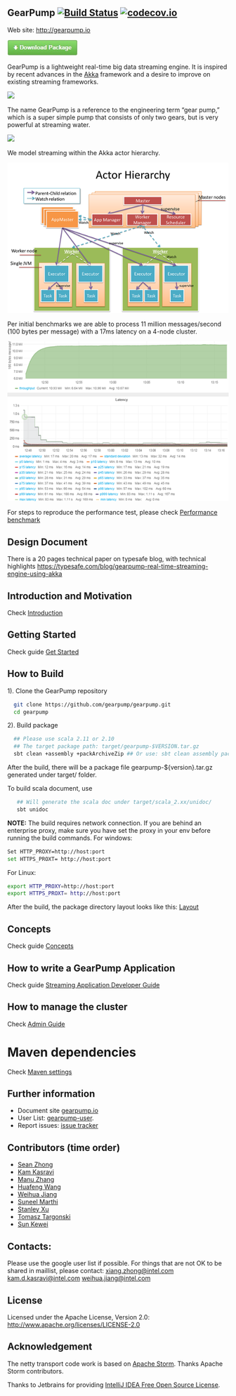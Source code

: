 
## GearPump [![Build Status](https://travis-ci.org/gearpump/gearpump.svg?branch=master)](https://travis-ci.org/gearpump/gearpump?branch=master) [![codecov.io](https://codecov.io/github/gearpump/gearpump/coverage.svg?branch=master)](https://codecov.io/github/gearpump/gearpump?branch=master) 
 
Web site: http://gearpump.io 
 
[![download](https://raw.githubusercontent.com/clockfly/icons/master/gearpump-0.2-rc1.jpg)](https://github.com/gearpump/gearpump/releases)
 
GearPump is a lightweight real-time big data streaming engine. It is inspired by recent advances in the [Akka](https://github.com/akka/akka) framework and a desire to improve on existing streaming frameworks.

![](https://raw.githubusercontent.com/clockfly/gearpump/master/doc/logo/logo.png)

The	name	GearPump	is	a	reference to	the	engineering term “gear	pump,”	which	is	a	super simple
pump	that	consists of	only	two	gears,	but	is	very	powerful at	streaming water.

![](http://www.gearpump.io/img/dashboard.gif)

We model streaming within the Akka actor hierarchy.

![](https://raw.githubusercontent.com/gearpump/gearpump/master/docs/img/actor_hierarchy.png)

Per initial benchmarks we are able to process 11 million messages/second (100 bytes per message) with a 17ms latency on a 4-node cluster.

![](https://raw.githubusercontent.com/gearpump/gearpump/master/docs/img/dashboard.png)

For steps to reproduce the performance test, please check [Performance benchmark](http://www.gearpump.io/site/0.6/performance/)

## Design Document

There is a 20 pages technical paper on typesafe blog, with technical highlights https://typesafe.com/blog/gearpump-real-time-streaming-engine-using-akka

## Introduction and Motivation

Check [Introduction](http://www.gearpump.io/site/0.6/userguide/#introduction)

## Getting Started

Check guide [Get Started](http://www.gearpump.io/site/0.6/userguide/#get-started)

## How to Build

1). Clone the GearPump repository

```bash
  git clone https://github.com/gearpump/gearpump.git
  cd gearpump
```

2). Build package

```bash
  ## Please use scala 2.11 or 2.10
  ## The target package path: target/gearpump-$VERSION.tar.gz
  sbt clean +assembly +packArchiveZip ## Or use: sbt clean assembly pack-archive
```

  After the build, there will be a package file gearpump-${version}.tar.gz generated under target/ folder.
  
  To build scala document, use 
```bash
   ## Will generate the scala doc under target/scala_2.xx/unidoc/
   sbt unidoc
```  
  
  **NOTE:**
The build requires network connection. If you are behind an enterprise proxy, make sure you have set the proxy in your env before running the build commands. 
For windows:

```bash
Set HTTP_PROXY=http://host:port
set HTTPS_PROXT= http://host:port
```

For Linux:

```bash
export HTTP_PROXY=http://host:port
export HTTPS_PROXT= http://host:port
```

After the build, the package directory layout looks like this: [Layout](http://www.gearpump.io/site/0.6/userguide/#gearpump-package-structure)


## Concepts

Check guide [Concepts](http://www.gearpump.io/site/0.6/userguide/#concepts)

## How to write a GearPump Application

Check guide [Streaming Application Developer Guide](http://www.gearpump.io/site/0.6/userguide/#streaming-application-developer-guide)

## How to manage the cluster

Check [Admin Guide](http://www.gearpump.io/site/0.6/userguide/#admin-guide)

# Maven dependencies

Check [Maven settings](http://www.gearpump.io/site/downloads/downloads/#maven)

## Further information

- Document site [gearpump.io](http://gearpump.io)
- User List: [gearpump-user](https://groups.google.com/forum/#!forum/gearpump-user).
- Report issues: [issue tracker](https://github.com/gearpump/gearpump/issues)

## Contributors (time order)

* [Sean Zhong](https://github.com/clockfly)
* [Kam Kasravi](https://github.com/kkasravi)
* [Manu Zhang](https://github.com/manuzhang)
* [Huafeng Wang](https://github.com/huafengw)
* [Weihua Jiang](https://github.com/whjiang)
* [Suneel Marthi](https://github.com/smarthi)
* [Stanley Xu](https://github.com/stanleyxu2005)
* [Tomasz Targonski](https://github.com/TomaszT)
* [Sun Kewei](https://github.com/skw1992)

## Contacts:

Please use the google user list if possible. For things that are not OK to be shared in maillist, please contact:
xiang.zhong@intel.com
kam.d.kasravi@intel.com
weihua.jiang@intel.com

## License

Licensed under the Apache License, Version 2.0: http://www.apache.org/licenses/LICENSE-2.0

## Acknowledgement

The netty transport code work is based on [Apache Storm](http://storm.apache.org). Thanks Apache Storm contributors.

Thanks to Jetbrains for providing [IntelliJ IDEA Free Open Source License](https://www.jetbrains.com/buy/opensource/?product=idea).


